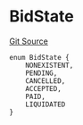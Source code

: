 # BidState
[Git Source](https://github.com/teller-protocol/teller-protocol-v2/blob/f4bf5a00ae7113b0344876c13db9b3dd705154f6/contracts/TellerV2Storage.sol)


```solidity
enum BidState {
    NONEXISTENT,
    PENDING,
    CANCELLED,
    ACCEPTED,
    PAID,
    LIQUIDATED
}
```

